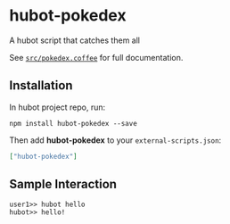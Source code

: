 # hubot-pokedex

A hubot script that catches them all

See [`src/pokedex.coffee`](src/pokedex.coffee) for full documentation.

## Installation

In hubot project repo, run:

`npm install hubot-pokedex --save`

Then add **hubot-pokedex** to your `external-scripts.json`:

```json
["hubot-pokedex"]
```

## Sample Interaction

```
user1>> hubot hello
hubot>> hello!
```
